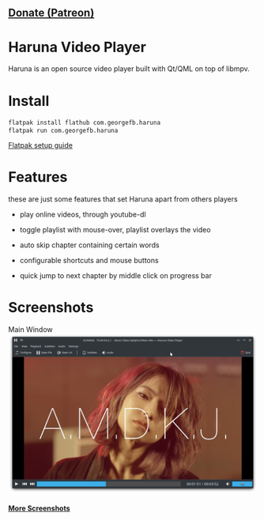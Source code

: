 <!--
SPDX-FileCopyrightText: 2020 George Florea Bănuș <georgefb899@gmail.com>

SPDX-License-Identifier: CC-BY-4.0
-->

## [Donate (Patreon)](https://www.patreon.com/georgefb)

# Haruna Video Player

Haruna is an open source video player built with Qt/QML on top of libmpv.

# Install

```
flatpak install flathub com.georgefb.haruna
flatpak run com.georgefb.haruna
```

[Flatpak setup guide](https://flatpak.org/setup/)

# Features

these are just some features that set Haruna apart from others players

- play online videos, through youtube-dl

- toggle playlist with mouse-over, playlist overlays the video

- auto skip chapter containing certain words

- configurable shortcuts and mouse buttons

- quick jump to next chapter by middle click on progress bar

# Screenshots

Main Window
![Haruna main window](./data/screenshots/haruna-dark.png)

#### [More Screenshots](./Screenshots.md)
